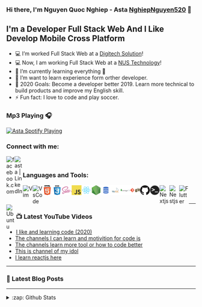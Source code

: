 ### Hi there, I'm Nguyen Quoc Nghiep - Asta [NghiepNguyen520][website] 👋

## I'm a Developer Full Stack Web And I Like Develop Mobile Cross Platform

- 💻 I’m worked Full Stack Web at a [Digitech Solution][website]!
- 💻 Now, I am working Full Stack Web at a [NUS Technology][website]!
- 🌱 I’m currently learning everything 🤣
- 👯 I’m want to learn experience form orther developer.
- 🥅 2020 Goals: Become a developer better 2019. Learn  more technical to build products and improve my English skill.
- ⚡ Fun fact: I love to code and play soccer.

### Mp3 Playing 🎧
[<img src="https://static-zmp3.zadn.vn/skins/common/logo600.png" alt="Asta Spotify Playing" width="350" />](https://zingmp3.vn/video-clip/Que-Huong-Viet-Nam-Anh-Khang-Suboi/ZWZ9DE6F.html)

### Connect with me:

[<img align="left" alt="facebook.com" width="22px" src="https://www.facebook.com/images/fb_icon_325x325.png" />][website]
[<img align="left" alt="asta | LinkedIn" width="22px" src="https://sotaydoanhtri.com/wp-content/uploads/2019/11/Linked-Helper.png" />][linkedin]

<br />

### Languages and Tools:

[<img align="left" alt="Vim" width="26px" src="https://upload.wikimedia.org/wikipedia/commons/thumb/4/4f/Neovim-logo.svg/1280px-Neovim-logo.svg.png" />][Nvim]
[<img align="left" alt="VsCode" width="26px" src="https://upload.wikimedia.org/wikipedia/commons/thumb/2/2d/Visual_Studio_Code_1.18_icon.svg/1200px-Visual_Studio_Code_1.18_icon.svg.png" />][Nvim]
[<img align="left" alt="HTML5" width="26px" src="https://raw.githubusercontent.com/github/explore/80688e429a7d4ef2fca1e82350fe8e3517d3494d/topics/html/html.png" />][HTML]
[<img align="left" alt="CSS3" width="26px" src="https://raw.githubusercontent.com/github/explore/80688e429a7d4ef2fca1e82350fe8e3517d3494d/topics/css/css.png" />][CSS]
[<img align="left" alt="Sass" width="26px" src="https://raw.githubusercontent.com/github/explore/80688e429a7d4ef2fca1e82350fe8e3517d3494d/topics/sass/sass.png" />][SCSS]
[<img align="left" alt="JavaScript" width="26px" src="https://raw.githubusercontent.com/github/explore/80688e429a7d4ef2fca1e82350fe8e3517d3494d/topics/javascript/javascript.png" />][JS]
[<img align="left" alt="React" width="26px" src="https://raw.githubusercontent.com/github/explore/80688e429a7d4ef2fca1e82350fe8e3517d3494d/topics/react/react.png" />][REACT]
[<img align="left" alt="Node.js" width="26px" src="https://raw.githubusercontent.com/github/explore/80688e429a7d4ef2fca1e82350fe8e3517d3494d/topics/nodejs/nodejs.png" />][NODE]
[<img align="left" alt="SQL" width="26px" src="https://raw.githubusercontent.com/github/explore/80688e429a7d4ef2fca1e82350fe8e3517d3494d/topics/sql/sql.png" />][SQL]
[<img align="left" alt="MySQL" width="26px" src="https://raw.githubusercontent.com/github/explore/80688e429a7d4ef2fca1e82350fe8e3517d3494d/topics/mysql/mysql.png" />][MYSQL]
[<img align="left" alt="MongoDB" width="26px" src="https://raw.githubusercontent.com/github/explore/80688e429a7d4ef2fca1e82350fe8e3517d3494d/topics/mongodb/mongodb.png" />][MONGO]
[<img align="left" alt="Git" width="26px" src="https://raw.githubusercontent.com/github/explore/80688e429a7d4ef2fca1e82350fe8e3517d3494d/topics/git/git.png" />][GIT]
[<img align="left" alt="GitHub" width="26px" src="https://raw.githubusercontent.com/github/explore/78df643247d429f6cc873026c0622819ad797942/topics/github/github.png" />][GITHUB]
[<img align="left" alt="Terminal" width="26px" src="https://raw.githubusercontent.com/github/explore/80688e429a7d4ef2fca1e82350fe8e3517d3494d/topics/terminal/terminal.png" />][TERMINAL]
[<img align="left" alt="Nextjs" width="26px" src="https://huudoanh.com/content/images/2019/10/nextjs-banner-1.png" />][Nextjs]
[<img align="left" alt="Nestjs" width="26px" src="https://d33wubrfki0l68.cloudfront.net/e937e774cbbe23635999615ad5d7732decad182a/26072/logo-small.ede75a6b.svg" />][Nextjs]
[<img align="left" alt="Flutter" width="26px" src="https://cdn-images-1.medium.com/max/1200/1*5-aoK8IBmXve5whBQM90GA.png" />][Flutter]
[<img align="left" alt="Ubuntu" width="26px" src="https://icons.iconarchive.com/icons/papirus-team/papirus-apps/256/distributor-logo-ubuntu-icon.png" />][UBUNTU]
<br />
<br />

---

### 📺 Latest YouTube Videos

<!-- YOUTUBE:START -->
- [I like and learning code (2020)](https://www.youtube.com/watch?v=DPnJldwv22o)
- [The channels I can learn and motivition for code js](https://www.youtube.com/channel/UC29ju8bIPH5as8OGnQzwJyA)
- [The channels learn more tool or how to code better](https://www.youtube.com/c/CleverProgrammer/playlists)
- [This is channel of my idol](https://www.youtube.com/c/JomaOppa/playlists)
- [I learn reactjs here](https://www.youtube.com/c/EasyFrontend/playlists)
<!-- YOUTUBE:END -->

---

### 📕 Latest Blog Posts

<!-- BLOG-POST-LIST:START -->

<!-- BLOG-POST-LIST:END -->

---

<details>
  <summary>:zap: Github Stats</summary>

  <img align="left" alt="'Asta's Github Stats" src="https://github-readme-stats.codestackr.vercel.app/api?username=nghiepnguyen520&show_icons=true&hide_border=true" />

</details>

[website]: https://www.facebook.com/asta.nguyen.520/
[linkedin]: https://www.linkedin.com/in/nghiepnguyen520/
[Nextjs]: https://nextjs.org
[Nestjs]: https://nestjs.com
[Flutter]: https://flutter.dev/?gclid=CjwKCAjwkdL6BRAREiwA-kiczKjXJgHLgADsqlfFRwp4br1yL6vZbQP3_b89adg3taYxSVS0nSH_9xoCg7UQAvD_BwE&gclsrc=aw.dso
[Nvim]: https://neovim.io
[Vscode]: https://code.visualstudio.com
[HTML]: https://vi.wikipedia.org/wiki/HTML
[CSS]: https://sass-lang.com/guide
[SCSS]: https://sass-lang.com/guide
[JS]: https://www.w3schools.com/js/
[SQL]: https://www.w3schools.com/js/
[MYSQL]: https://www.w3schools.com/js/
[MONGO]: https://www.w3schools.com/js/
[REACT]: https://reactjs.org
[NODE]: https://nodejs.org/en/
[UBUNTU]: https://ubuntu.com
[GIT]: https://github.com/nghiepnguyen520
[GITHUB]: https://github.com/nghiepnguyen520
[TERMINAL]: https://github.com/nghiepnguyen520
